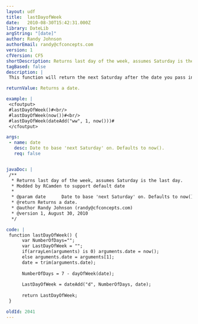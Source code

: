 ```yaml
---
layout: udf
title:  lastDayofWeek
date:   2010-08-30T15:42:31.000Z
library: DateLib
argString: "[date]"
author: Randy Johnson
authorEmail: randy@cfconcepts.com
version: 1
cfVersion: CF5
shortDescription: Returns last day of the week, assumes Saturday is the last day.
tagBased: false
description: |
 This function will return the next Saturday after the date you pass in.

returnValue: Returns a date.

example: |
 <cfoutput>
 #lastDayOfWeek()#<br/>
 #lastDayOfWeek(now())#<br/>
 #lastDayOfWeek(dateAdd("ww", 1, now()))#
 </cfoutput>

args:
 - name: date
   desc: Date to base 'next Saturday' on. Defaults to now().
   req: false


javaDoc: |
 /**
  * Returns last day of the week, assumes Saturday is the last day.
  * Modded by RCamden to support default date
  * 
  * @param date      Date to base 'next Saturday' on. Defaults to now(). (Optional)
  * @return Returns a date. 
  * @author Randy Johnson (randy@cfconcepts.com) 
  * @version 1, August 30, 2010 
  */

code: |
 function lastDayOfWeek() {
      var NumberOfDays="";
      var LastDayOfWeek = "";
      if(arrayLen(arguments) is 0) arguments.date = now();
      else arguments.date = arguments[1];
      date = trim(arguments.date);
     
      NumberOfDays = 7 - dayOfWeek(date);
 
      LastDayOfWeek = dateAdd("d", NumberOfDays, date);
     
      return LastDayOfWeek;
 }

oldId: 2041
---
```


